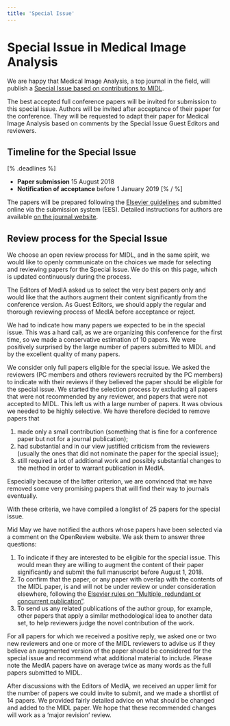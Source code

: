 ```yaml
---
title: 'Special Issue'
---
```


# Special Issue in Medical Image Analysis

We are happy that Medical Image Analysis, a top journal in the field, will publish a [Special Issue based on contributions to MIDL](https://www.journals.elsevier.com/medical-image-analysis/call-for-papers/special-issue-on-medical-imaging-with-deep-learning).

The best accepted full conference papers will be invited for submission to this special issue. Authors will be invited after acceptance of their paper for the conference. They will be requested to adapt their paper for Medical Image Analysis based on comments by the Special Issue Guest Editors and reviewers.

## Timeline for the Special Issue

[% .deadlines %]
* **Paper submission** 15 August 2018
* **Notification of acceptance** before 1 January 2019
[% / %]

The papers will be prepared following the [Elsevier guidelines](https://www.elsevier.com/authors/author-schemas/latex-instructions) and submitted online via the submission system (EES). Detailed instructions for authors are available [on the journal website](https://www.elsevier.com/journals/medical-image-analysis/1361-8415/guide-for-authors).

## Review process for the Special Issue

We choose an open review process for MIDL, and in the same spirit, we would like to openly communicate on the choices we made for selecting and reviewing papers for the Special Issue. We do this on this page, which is updated continuously during the process.

The Editors of MedIA asked us to select the very best papers only and would like that the authors augment their content significantly from the conference version. As Guest Editors, we should apply the regular and thorough reviewing process of MedIA before acceptance or reject.

We had to indicate how many papers we expected to be in the special issue. This was a hard call, as we are organizing this conference for the first time, so we made a conservative estimation of 10 papers. We were positively surprised by the large number of papers submitted to MIDL and by the excellent quality of many papers.

We consider only full papers eligible for the special issue. We asked the reviewers (PC members and others reviewers recruited by the PC members) to indicate with their reviews if they believed the paper should be eligible for the special issue. We started the selection process by excluding all papers that were not recommended by any reviewer, and papers that were not accepted to MIDL. This left us with a large number of papers. It was obvious we needed to be highly selective. We have therefore decided to remove papers that

1. made only a small contribution (something that is fine for a conference paper but not for a journal publication);
2. had substantial and in our view justified criticism from the reviewers (usually the ones that did not nominate the paper for the special issue);
3. still required a lot of additional work and possibly substantial changes to the method in order to warrant publication in MedIA.

Especially because of the latter criterion, we are convinced that we have removed some very promising papers that will find their way to journals eventually.

With these criteria, we have compiled a longlist of 25 papers for the special issue.

Mid May we have notified the authors whose papers have been selected via a comment on the OpenReview website. We ask them to answer three questions:

1. To indicate if they are interested to be eligible for the special issue. This would mean they are willing to augment the content of their paper significantly and submit the full manuscript before August 1, 2018.
2. To confirm that the paper, or any paper with overlap with the contents of the MIDL paper, is and will not be under review or under consideration elsewhere, following the [Elsevier rules on “Multiple, redundant or concurrent publication”](https://www.elsevier.com/authors/journal-authors/policies-and-ethics).
3. To send us any related publications of the author group, for example, other papers that apply a similar methodological idea to another data set, to help reviewers judge the novel contribution of the work.

For all papers for which we received a positive reply, we asked one or two new reviewers and one or more of the MIDL reviewers to advise us if they believe an augmented version of the paper should be considered for the special issue and recommend what additional material to include. Please note the MedIA papers have on average twice as many words as the full papers submitted to MIDL.

After discussions with the Editors of MedIA, we received an upper limit for the number of papers we could invite to submit, and we made a shortlist of 14 papers. We provided fairly detailed advice on what should be changed and added to the MIDL paper. We hope that these recommended changes will work as a ‘major revision’ review.